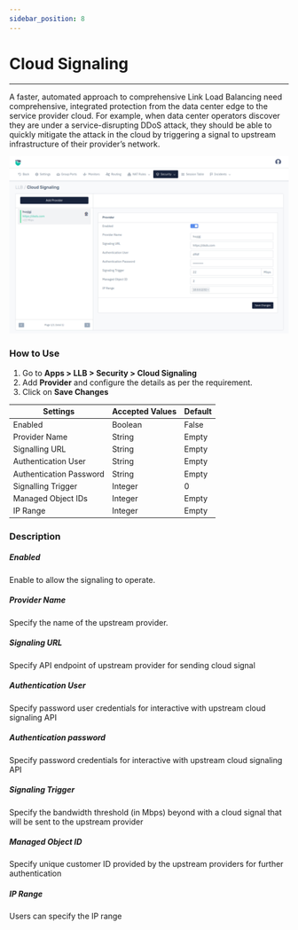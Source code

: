 ```yaml
---
sidebar_position: 8
---
```



# Cloud Signaling

---

A faster, automated approach to comprehensive Link Load Balancing need comprehensive, integrated protection from the data center edge to the service provider cloud. For example, when data center operators discover they are under a service-disrupting DDoS attack, they should be able to quickly mitigate the attack in the cloud by triggering a signal to upstream infrastructure of their provider’s network. 

![signaling_settings](/img/llb/v8/llb_cloud_signaling.png)

### How to Use

1. Go to **Apps > LLB > Security > Cloud Signaling**
2. Add **Provider** and configure the details as per the requirement.
3. Click on **Save Changes**


| Settings                | Accepted Values  | Default |
|-------------------------|------------------|---------|
| Enabled                 | Boolean          | False   |
| Provider Name           | String           | Empty   |
| Signalling URL          | String           | Empty   |
| Authentication User     | String           | Empty   |
| Authentication Password | String           | Empty   |
| Signalling Trigger      | Integer          | 0       |
| Managed Object IDs      | Integer          | Empty   |
| IP Range                | Integer          | Empty   |

### Description

##### **Enabled**

Enable to allow the signaling to operate.

##### **Provider Name**

Specify the name of the upstream provider.

##### **Signaling URL**

Specify API endpoint of upstream provider for sending cloud signal

##### **Authentication User**

Specify password user credentials for interactive with upstream cloud signaling API

##### **Authentication password**

Specify password credentials for interactive with upstream cloud signaling API

##### **Signaling Trigger**

Specify the bandwidth threshold (in Mbps) beyond with a cloud signal that will be sent to the upstream provider

##### **Managed Object ID**

Specify unique customer ID provided by the upstream providers for further authentication

##### **IP Range**

Users can specify the IP range